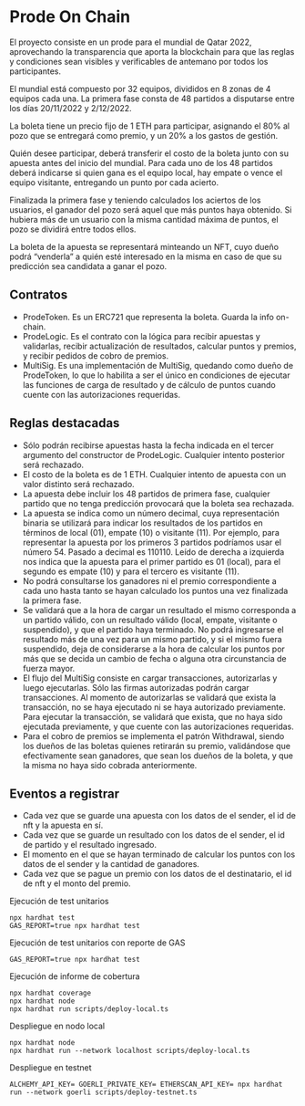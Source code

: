 # Prode On Chain

El proyecto consiste en un prode para el mundial de Qatar 2022, aprovechando la transparencia que aporta la blockchain para que las reglas y condiciones sean visibles y verificables de antemano por todos los participantes. 

El mundial está compuesto por 32 equipos, divididos en 8 zonas de 4 equipos cada una. La primera
fase consta de 48 partidos a disputarse entre los días 20/11/2022 y 2/12/2022.

La boleta tiene un precio fijo de 1 ETH para participar, asignando el 80% al pozo que se entregará como premio, y un 20% a los gastos de gestión. 

Quién desee participar, deberá transferir el costo de la boleta junto con su apuesta antes del inicio del mundial. Para cada uno de los 48 partidos deberá
indicarse si quien gana es el equipo local, hay empate o vence el equipo visitante, entregando un
punto por cada acierto.

Finalizada la primera fase y teniendo calculados los aciertos de los usuarios, el ganador del pozo
será aquel que más puntos haya obtenido. Si hubiera más de un usuario con la misma cantidad
máxima de puntos, el pozo se dividirá entre todos ellos.

La boleta de la apuesta se representará minteando un NFT, cuyo dueño podrá “venderla” a quién esté
interesado en la misma en caso de que su predicción sea candidata a ganar el pozo.

## Contratos
- ProdeToken. Es un ERC721 que representa la boleta. Guarda la info on-chain.
- ProdeLogic. Es el contrato con la lógica para recibir apuestas y validarlas, recibir actualización de resultados, calcular puntos y premios, y recibir pedidos de cobro de premios.
- MultiSig. Es una implementación de MultiSig, quedando como dueño de ProdeToken, lo que lo habilita a ser el único en condiciones de ejecutar las funciones de carga de resultado y de cálculo de puntos cuando cuente con las autorizaciones requeridas. 

## Reglas destacadas
- Sólo podrán recibirse apuestas hasta la fecha indicada en el tercer argumento del constructor de ProdeLogic. Cualquier intento posterior será rechazado.
- El costo de la boleta es de 1 ETH. Cualquier intento de apuesta con un valor distinto será rechazado.
- La apuesta debe incluir los 48 partidos de primera fase, cualquier partido que no tenga predicción provocará que la boleta sea rechazada. 
- La apuesta se indica como un número decimal, cuya representación binaria se utilizará para indicar los resultados de los partidos en términos de local (01), empate (10) o visitante (11). Por ejemplo, para representar la apuesta por los primeros 3 partidos podríamos usar el número 54. Pasado a decimal es 110110. Leído de derecha a izquierda nos indica que la apuesta para el primer partido es 01 (local), para el segundo es empate (10) y para el tercero es visitante (11).
- No podrá consultarse los ganadores ni el premio correspondiente a cada uno hasta tanto se hayan calculado los puntos una vez finalizada la primera fase.
- Se validará que a la hora de cargar un resultado el mismo corresponda a un partido válido, con un resultado válido (local, empate, visitante o suspendido), y que el partido haya terminado. No podrá ingresarse el resultado más de una vez para un mismo partido, y si el mismo fuera suspendido, deja de considerarse a la hora de calcular los puntos por más que se decida un cambio de fecha o alguna otra circunstancia de fuerza mayor.
- El flujo del MultiSig consiste en cargar transacciones, autorizarlas y luego ejecutarlas. Sólo las firmas autorizadas podrán cargar transacciones. Al momento de autorizarlas se validará que exista la transacción, no se haya ejecutado ni se haya autorizado previamente. Para ejecutar la transacción, se validará que exista, que no haya sido ejecutada previamente, y que cuente con las autorizaciones requeridas. 
- Para el cobro de premios se implementa el patrón Withdrawal, siendo los dueños de las boletas quienes retirarán su premio, validándose que efectivamente sean ganadores, que sean los dueños de la boleta, y que la misma no haya sido cobrada anteriormente.

## Eventos a registrar
- Cada vez que se guarde una apuesta con los datos de el sender, el id de nft y la apuesta en sí.
- Cada vez que se guarde un resultado con los datos de el sender, el id de partido y el resultado ingresado.
- El momento en el que se hayan terminado de calcular los puntos con los datos de el sender y la cantidad de ganadores.
- Cada vez que se pague un premio con los datos de el destinatario, el id de nft y el monto del premio.

Ejecución de test unitarios
```shell
npx hardhat test
GAS_REPORT=true npx hardhat test
```
Ejecución de test unitarios con reporte de GAS
```shell
GAS_REPORT=true npx hardhat test
```
Ejecución de informe de cobertura
```shell
npx hardhat coverage
npx hardhat node
npx hardhat run scripts/deploy-local.ts
```
Despliegue en nodo local
```shell
npx hardhat node
npx hardhat run --network localhost scripts/deploy-local.ts
```
Despliegue en testnet
```shell
ALCHEMY_API_KEY= GOERLI_PRIVATE_KEY= ETHERSCAN_API_KEY= npx hardhat run --network goerli scripts/deploy-testnet.ts
```